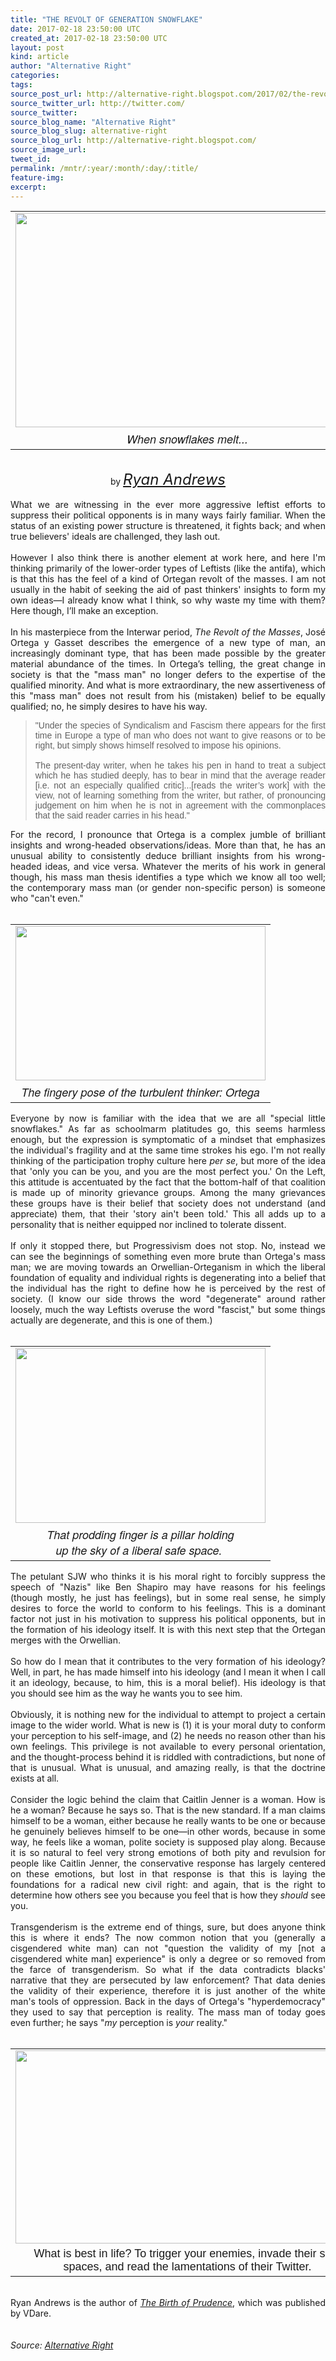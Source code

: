 ```yaml
---
title: "THE REVOLT OF GENERATION SNOWFLAKE"
date: 2017-02-18 23:50:00 UTC
created_at: 2017-02-18 23:50:00 UTC
layout: post
kind: article
author: "Alternative Right"
categories: 
tags: 
source_post_url: http://alternative-right.blogspot.com/2017/02/the-revolt-of-generation-snowflake.html
source_twitter_url: http://twitter.com/
source_twitter: 
source_blog_name: "Alternative Right"
source_blog_slug: alternative-right
source_blog_url: http://alternative-right.blogspot.com/
source_image_url: 
tweet_id:
permalink: /mntr/:year/:month/:day/:title/
feature-img: 
excerpt:
---
```

<div dir="ltr" style="text-align: left;"><div style="text-align: center;"><div class="separator" style="clear: both; text-align: center;"></div><table align="center" cellpadding="0" cellspacing="0" class="tr-caption-container" style="margin-left: auto; margin-right: auto; text-align: center;"><tbody><tr><td style="text-align: center;"><a href="https://1.bp.blogspot.com/-R3FST5FyV6w/WKjWUAZk0MI/AAAAAAAAVhA/0ZBTtKeTV8Uspq9tL2wk5_j9xjnM4DaYQCLcB/s1600/imageedit_1_2818235985.jpg" style="margin-left: auto; margin-right: auto;"><img border="0" height="343" src="https://1.bp.blogspot.com/-R3FST5FyV6w/WKjWUAZk0MI/AAAAAAAAVhA/0ZBTtKeTV8Uspq9tL2wk5_j9xjnM4DaYQCLcB/s400/imageedit_1_2818235985.jpg" width="550"></a></td></tr><tr><td class="tr-caption" style="text-align: center;"><span style='font-family: "helvetica neue" , "arial" , "helvetica" , sans-serif; font-size: large;'><i>When snowflakes melt...</i></span></td></tr></tbody></table><div class="separator" style="clear: both; text-align: center;"><br></div>by <span style="font-size: x-large;"><i><a href="http://alternative-right.blogspot.com/search/label/Ryan%20Andrews">Ryan Andrews</a></i></span></div><br><div style="text-align: justify;">What we are witnessing in the ever more aggressive leftist efforts to suppress their political opponents is in many ways fairly familiar. When the status of an existing power structure is threatened, it fights back; and when true believers' ideals are challenged, they lash out.<br><br>However I also think there is another element at work here, and here I'm thinking primarily of the lower-order types of Leftists (like the antifa), which is that this has the feel of a kind of Ortegan revolt of the masses. I am not usually in the habit of seeking the aid of past thinkers' insights to form my own ideas—I already know what I think, so why waste my time with them? Here though, I’ll make an exception. <br><br><a name="more"></a>In his masterpiece from the Interwar period, <i>The Revolt of the Masses</i>, José Ortega y Gasset describes the emergence of a new type of man, an increasingly dominant type, that has been made possible by the greater material abundance of the times. In Ortega’s telling, the great change in society is that the "mass man" no longer defers to the expertise of the qualified minority. And what is more extraordinary, the new assertiveness of this "mass man" does not result from his (mistaken) belief to be equally qualified; no, he simply desires to have his way.<br><blockquote class="tr_bq"><span style='font-family: "verdana" , sans-serif;'>"Under the species of Syndicalism and Fascism there appears for the first time in Europe a type of man who does not want to give reasons or to be right, but simply shows himself resolved to impose his opinions. <br><br>The present-day writer, when he takes his pen in hand to treat a subject which he has studied deeply, has to bear in mind that the average reader [i.e. not an especially qualified critic]...[reads the writer’s work] with the view, not of learning something from the writer, but rather, of pronouncing judgement on him when he is not in agreement with the commonplaces that the said reader carries in his head."</span></blockquote>For the record, I pronounce that Ortega is a complex jumble of brilliant insights and wrong-headed observations/ideas. More than that, he has an unusual ability to consistently deduce brilliant insights from his wrong-headed ideas, and vice versa. Whatever the merits of his work in general though, his mass man thesis identifies a type which we know all too well; the contemporary mass man (or gender non-specific person) is someone who "can't even."<br><br><table cellpadding="0" cellspacing="0" class="tr-caption-container" style="float: left; margin-right: 1em; text-align: left;"><tbody><tr><td style="text-align: center;"><a href="https://1.bp.blogspot.com/-notuKDxTgws/WKjYNzwJd7I/AAAAAAAAVhQ/2rx27S1rB0wdtrQlzzMxVEXOxJoxtWGRACLcB/s1600/josc3a9-ortega-y-gasset.png" style="clear: left; margin-bottom: 1em; margin-left: auto; margin-right: auto;"><img border="0" height="247" src="https://1.bp.blogspot.com/-notuKDxTgws/WKjYNzwJd7I/AAAAAAAAVhQ/2rx27S1rB0wdtrQlzzMxVEXOxJoxtWGRACLcB/s400/josc3a9-ortega-y-gasset.png" width="400"></a></td></tr><tr><td class="tr-caption" style="text-align: center;"><span style='font-family: "helvetica neue" , "arial" , "helvetica" , sans-serif; font-size: large;'><i>The fingery pose of the turbulent thinker: Ortega</i></span></td></tr></tbody></table>Everyone by now is familiar with the idea that we are all "special little snowflakes." As far as schoolmarm platitudes go, this seems harmless enough, but the expression is symptomatic of a mindset that emphasizes the individual's fragility and at the same time strokes his ego. I'm not really thinking of the participation trophy culture here <i>per se</i>, but more of the idea that 'only you can be you, and you are the most perfect you.' On the Left, this attitude is accentuated by the fact that the bottom-half of that coalition is made up of minority grievance groups. Among the many grievances these groups have is their belief that society does not understand (and appreciate) them, that their 'story ain't been told.' This all adds up to a personality that is neither equipped nor inclined to tolerate dissent.<br><br><div style="text-align: right;"></div>If only it stopped there, but Progressivism does not stop. No, instead we can see the beginnings of something even more brute than Ortega's mass man; we are moving towards an Orwellian-Orteganism in which the liberal foundation of equality and individual rights is degenerating into a belief that the individual has the right to define how he is perceived by the rest of society. (I know our side throws the word "degenerate" around rather loosely, much the way Leftists overuse the word "fascist," but some things actually are degenerate, and this is one of them.)<br><br><table cellpadding="0" cellspacing="0" class="tr-caption-container" style="float: right; margin-left: 1em; text-align: right;"><tbody><tr><td style="text-align: center;"><a href="https://2.bp.blogspot.com/-8neTTtP8V14/WKjaIoQeBpI/AAAAAAAAVhg/jAyo0GOPWt83iNDfJKInggCM00N49ZT6QCLcB/s1600/LiberalProf.jpg" style="clear: right; margin-bottom: 1em; margin-left: auto; margin-right: auto;"><img border="0" height="280" src="https://2.bp.blogspot.com/-8neTTtP8V14/WKjaIoQeBpI/AAAAAAAAVhg/jAyo0GOPWt83iNDfJKInggCM00N49ZT6QCLcB/s400/LiberalProf.jpg" width="400"></a></td></tr><tr><td class="tr-caption" style="text-align: center;"><span style='font-family: "helvetica neue" , "arial" , "helvetica" , sans-serif; font-size: large;'><i>That prodding finger is a pillar holding<br>up the sky of a liberal safe space. </i></span></td></tr></tbody></table>The petulant SJW who thinks it is his moral right to forcibly suppress the speech of "Nazis" like Ben Shapiro may have reasons for his feelings (though mostly, he just has feelings), but in some real sense, he simply desires to force the world to conform to his feelings. This is a dominant factor not just in his motivation to suppress his political opponents, but in the formation of his ideology itself. It is with this next step that the Ortegan merges with the Orwellian.<br><br>So how do I mean that it contributes to the very formation of his ideology? Well, in part, he has made himself into his ideology (and I mean it when I call it an ideology, because, to him, this is a moral belief). His ideology is that you should see him as the way he wants you to see him.<br><br>Obviously, it is nothing new for the individual to attempt to project a certain image to the wider world. What is new is (1) it is your moral duty to conform your perception to his self-image, and (2) he needs no reason other than his own feelings. This privilege is not available to every personal orientation, and the thought-process behind it is riddled with contradictions, but none of that is unusual. What is unusual, and amazing really, is that the doctrine exists at all.<br><br>Consider the logic behind the claim that Caitlin Jenner is a woman. How is he a woman? Because he says so. That is the new standard. If a man claims himself to be a woman, either because he really wants to be one or because he genuinely believes himself to be one—in other words, because in some way, he feels like a woman, polite society is supposed play along. Because it is so natural to feel very strong emotions of both pity and revulsion for people like Caitlin Jenner, the conservative response has largely centered on these emotions, but lost in that response is that this is laying the foundations for a radical new civil right: and again, that is the right to determine how others see you because you feel that is how they <i>should</i> see you.<br><br>Transgenderism is the extreme end of things, sure, but does anyone think this is where it ends? The now common notion that you (generally a cisgendered white man) can not "question the validity of my [not a cisgendered white man] experience" is only a degree or so removed from the farce of transgenderism. So what if the data contradicts blacks' narrative that they are persecuted by law enforcement? That data denies the validity of their experience, therefore it is just another of the white man's tools of oppression. Back in the days of Ortega's "hyperdemocracy" they used to say that perception is reality. The mass man of today goes even further; he says "<i>my</i> perception is <i>your</i> reality."<br><br><table align="center" cellpadding="0" cellspacing="0" class="tr-caption-container" style="margin-left: auto; margin-right: auto; text-align: center;"><tbody><tr><td style="text-align: center;"><a href="https://2.bp.blogspot.com/-B3OsiesEHh0/WKjbspThRyI/AAAAAAAAVhs/JqUuXTBxQRMQnhPLZpJ0S4c3KCakgWuAwCLcB/s1600/yiannopoulosmilo11292016getty.jpg" style="margin-left: auto; margin-right: auto;"><img border="0" height="309" src="https://2.bp.blogspot.com/-B3OsiesEHh0/WKjbspThRyI/AAAAAAAAVhs/JqUuXTBxQRMQnhPLZpJ0S4c3KCakgWuAwCLcB/s400/yiannopoulosmilo11292016getty.jpg" width="550"></a></td></tr><tr><td class="tr-caption" style="text-align: center;"><span style='font-family: "arial" , "helvetica" , sans-serif; font-size: large;'>What is best in life? To trigger your enemies, invade their safe spaces, and read the lamentations of their Twitter.</span></td></tr></tbody></table><br><div style="text-align: justify;">Ryan Andrews is the author of <i><a href="https://www.amazon.com/Birth-Prudence-Ryan-Andrews/dp/1312025247/ref=sr_1_1_twi_pap_2?ie=UTF8&amp;qid=1487461810&amp;sr=8-1&amp;keywords=The+Birth+of+Prudence">The Birth of Prudence</a></i>, which was published by VDare.</div><br><div style="text-align: center;"><i><span style="font-family: inherit;"><span style='color: black; font-family: "arial" , "helvetica" , sans-serif; line-height: normal;'><span style="font-family: inherit;"> <img alt="" border="0" height="1" src="https://www.paypalobjects.com/en_US/i/scr/pixel.gif" width="1"></span></span></span></i></div></div></div><img src="http://feeds.feedburner.com/~r/blogspot/SBfLZ/~4/w8KjG68ijBc" height="1" width="1" alt=""><div class="">
    <i>Source: <a href="http://alternative-right.blogspot.com/">Alternative Right</a></i>
</div>

